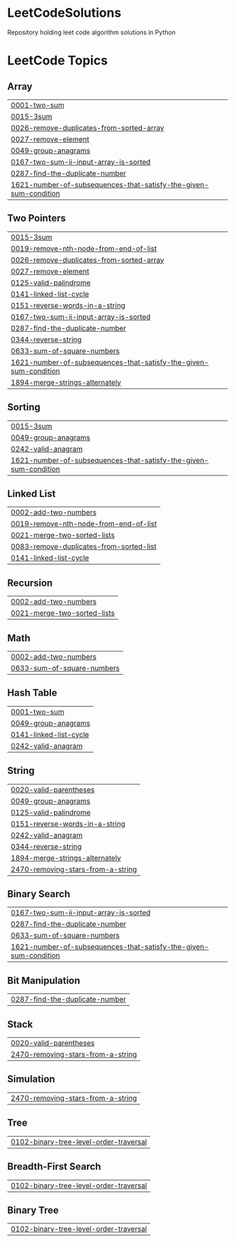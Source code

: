 # LeetCodeSolutions
Repository holding leet code algorithm solutions in Python

<!---LeetCode Topics Start-->
# LeetCode Topics
## Array
|  |
| ------- |
| [0001-two-sum](https://github.com/mattssll/LeetCodeSolutions/tree/master/0001-two-sum) |
| [0015-3sum](https://github.com/mattssll/LeetCodeSolutions/tree/master/0015-3sum) |
| [0026-remove-duplicates-from-sorted-array](https://github.com/mattssll/LeetCodeSolutions/tree/master/0026-remove-duplicates-from-sorted-array) |
| [0027-remove-element](https://github.com/mattssll/LeetCodeSolutions/tree/master/0027-remove-element) |
| [0049-group-anagrams](https://github.com/mattssll/LeetCodeSolutions/tree/master/0049-group-anagrams) |
| [0167-two-sum-ii-input-array-is-sorted](https://github.com/mattssll/LeetCodeSolutions/tree/master/0167-two-sum-ii-input-array-is-sorted) |
| [0287-find-the-duplicate-number](https://github.com/mattssll/LeetCodeSolutions/tree/master/0287-find-the-duplicate-number) |
| [1621-number-of-subsequences-that-satisfy-the-given-sum-condition](https://github.com/mattssll/LeetCodeSolutions/tree/master/1621-number-of-subsequences-that-satisfy-the-given-sum-condition) |
## Two Pointers
|  |
| ------- |
| [0015-3sum](https://github.com/mattssll/LeetCodeSolutions/tree/master/0015-3sum) |
| [0019-remove-nth-node-from-end-of-list](https://github.com/mattssll/LeetCodeSolutions/tree/master/0019-remove-nth-node-from-end-of-list) |
| [0026-remove-duplicates-from-sorted-array](https://github.com/mattssll/LeetCodeSolutions/tree/master/0026-remove-duplicates-from-sorted-array) |
| [0027-remove-element](https://github.com/mattssll/LeetCodeSolutions/tree/master/0027-remove-element) |
| [0125-valid-palindrome](https://github.com/mattssll/LeetCodeSolutions/tree/master/0125-valid-palindrome) |
| [0141-linked-list-cycle](https://github.com/mattssll/LeetCodeSolutions/tree/master/0141-linked-list-cycle) |
| [0151-reverse-words-in-a-string](https://github.com/mattssll/LeetCodeSolutions/tree/master/0151-reverse-words-in-a-string) |
| [0167-two-sum-ii-input-array-is-sorted](https://github.com/mattssll/LeetCodeSolutions/tree/master/0167-two-sum-ii-input-array-is-sorted) |
| [0287-find-the-duplicate-number](https://github.com/mattssll/LeetCodeSolutions/tree/master/0287-find-the-duplicate-number) |
| [0344-reverse-string](https://github.com/mattssll/LeetCodeSolutions/tree/master/0344-reverse-string) |
| [0633-sum-of-square-numbers](https://github.com/mattssll/LeetCodeSolutions/tree/master/0633-sum-of-square-numbers) |
| [1621-number-of-subsequences-that-satisfy-the-given-sum-condition](https://github.com/mattssll/LeetCodeSolutions/tree/master/1621-number-of-subsequences-that-satisfy-the-given-sum-condition) |
| [1894-merge-strings-alternately](https://github.com/mattssll/LeetCodeSolutions/tree/master/1894-merge-strings-alternately) |
## Sorting
|  |
| ------- |
| [0015-3sum](https://github.com/mattssll/LeetCodeSolutions/tree/master/0015-3sum) |
| [0049-group-anagrams](https://github.com/mattssll/LeetCodeSolutions/tree/master/0049-group-anagrams) |
| [0242-valid-anagram](https://github.com/mattssll/LeetCodeSolutions/tree/master/0242-valid-anagram) |
| [1621-number-of-subsequences-that-satisfy-the-given-sum-condition](https://github.com/mattssll/LeetCodeSolutions/tree/master/1621-number-of-subsequences-that-satisfy-the-given-sum-condition) |
## Linked List
|  |
| ------- |
| [0002-add-two-numbers](https://github.com/mattssll/LeetCodeSolutions/tree/master/0002-add-two-numbers) |
| [0019-remove-nth-node-from-end-of-list](https://github.com/mattssll/LeetCodeSolutions/tree/master/0019-remove-nth-node-from-end-of-list) |
| [0021-merge-two-sorted-lists](https://github.com/mattssll/LeetCodeSolutions/tree/master/0021-merge-two-sorted-lists) |
| [0083-remove-duplicates-from-sorted-list](https://github.com/mattssll/LeetCodeSolutions/tree/master/0083-remove-duplicates-from-sorted-list) |
| [0141-linked-list-cycle](https://github.com/mattssll/LeetCodeSolutions/tree/master/0141-linked-list-cycle) |
## Recursion
|  |
| ------- |
| [0002-add-two-numbers](https://github.com/mattssll/LeetCodeSolutions/tree/master/0002-add-two-numbers) |
| [0021-merge-two-sorted-lists](https://github.com/mattssll/LeetCodeSolutions/tree/master/0021-merge-two-sorted-lists) |
## Math
|  |
| ------- |
| [0002-add-two-numbers](https://github.com/mattssll/LeetCodeSolutions/tree/master/0002-add-two-numbers) |
| [0633-sum-of-square-numbers](https://github.com/mattssll/LeetCodeSolutions/tree/master/0633-sum-of-square-numbers) |
## Hash Table
|  |
| ------- |
| [0001-two-sum](https://github.com/mattssll/LeetCodeSolutions/tree/master/0001-two-sum) |
| [0049-group-anagrams](https://github.com/mattssll/LeetCodeSolutions/tree/master/0049-group-anagrams) |
| [0141-linked-list-cycle](https://github.com/mattssll/LeetCodeSolutions/tree/master/0141-linked-list-cycle) |
| [0242-valid-anagram](https://github.com/mattssll/LeetCodeSolutions/tree/master/0242-valid-anagram) |
## String
|  |
| ------- |
| [0020-valid-parentheses](https://github.com/mattssll/LeetCodeSolutions/tree/master/0020-valid-parentheses) |
| [0049-group-anagrams](https://github.com/mattssll/LeetCodeSolutions/tree/master/0049-group-anagrams) |
| [0125-valid-palindrome](https://github.com/mattssll/LeetCodeSolutions/tree/master/0125-valid-palindrome) |
| [0151-reverse-words-in-a-string](https://github.com/mattssll/LeetCodeSolutions/tree/master/0151-reverse-words-in-a-string) |
| [0242-valid-anagram](https://github.com/mattssll/LeetCodeSolutions/tree/master/0242-valid-anagram) |
| [0344-reverse-string](https://github.com/mattssll/LeetCodeSolutions/tree/master/0344-reverse-string) |
| [1894-merge-strings-alternately](https://github.com/mattssll/LeetCodeSolutions/tree/master/1894-merge-strings-alternately) |
| [2470-removing-stars-from-a-string](https://github.com/mattssll/LeetCodeSolutions/tree/master/2470-removing-stars-from-a-string) |
## Binary Search
|  |
| ------- |
| [0167-two-sum-ii-input-array-is-sorted](https://github.com/mattssll/LeetCodeSolutions/tree/master/0167-two-sum-ii-input-array-is-sorted) |
| [0287-find-the-duplicate-number](https://github.com/mattssll/LeetCodeSolutions/tree/master/0287-find-the-duplicate-number) |
| [0633-sum-of-square-numbers](https://github.com/mattssll/LeetCodeSolutions/tree/master/0633-sum-of-square-numbers) |
| [1621-number-of-subsequences-that-satisfy-the-given-sum-condition](https://github.com/mattssll/LeetCodeSolutions/tree/master/1621-number-of-subsequences-that-satisfy-the-given-sum-condition) |
## Bit Manipulation
|  |
| ------- |
| [0287-find-the-duplicate-number](https://github.com/mattssll/LeetCodeSolutions/tree/master/0287-find-the-duplicate-number) |
## Stack
|  |
| ------- |
| [0020-valid-parentheses](https://github.com/mattssll/LeetCodeSolutions/tree/master/0020-valid-parentheses) |
| [2470-removing-stars-from-a-string](https://github.com/mattssll/LeetCodeSolutions/tree/master/2470-removing-stars-from-a-string) |
## Simulation
|  |
| ------- |
| [2470-removing-stars-from-a-string](https://github.com/mattssll/LeetCodeSolutions/tree/master/2470-removing-stars-from-a-string) |
## Tree
|  |
| ------- |
| [0102-binary-tree-level-order-traversal](https://github.com/mattssll/LeetCodeSolutions/tree/master/0102-binary-tree-level-order-traversal) |
## Breadth-First Search
|  |
| ------- |
| [0102-binary-tree-level-order-traversal](https://github.com/mattssll/LeetCodeSolutions/tree/master/0102-binary-tree-level-order-traversal) |
## Binary Tree
|  |
| ------- |
| [0102-binary-tree-level-order-traversal](https://github.com/mattssll/LeetCodeSolutions/tree/master/0102-binary-tree-level-order-traversal) |
<!---LeetCode Topics End-->